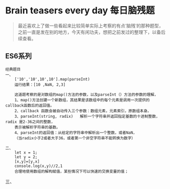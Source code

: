 
Brain teasers every day
每日脑残题
====
> 最近喜欢上了做一些看起来比较简单实际上考察的有点‘脑残’的那种题型，
> 之前一直是发在别的地方，今天有闲功夫，想把之前发过的整理下，以备后续查看。

ES6系列
-------
    经典题目   
    一、
        ['10','10',10',10'].map(parseInt)
        运行结果：[10 ,NaN, 2,3]

        这道题考察的是对数组的map()方法的参数，以及parseInt（）方法的参数的理解，
        1、map()方法创建一个新数组，其结果是该数组中的每个元素是调用一次提供的callback函数后的返回值。
        2、callback 函数会被自动传入三个参数：数组元素，元素索引，原数组本身。
        3、parseInt(string, radix)   解析一个字符串并返回指定基数的十进制整数， radix 是2-36之间的整数，
        表示被解析字符串的基数。
        4、parseInt的返回值：从给定的字符串中解析出一个整数，或者NaN，
        （当radix小于2或者大于36，或者第一个非空字符串不能转换为数字）

    二、
        let x = 1;
        let y = 2;
        [x,y]=[y,x]
        console.log(x,y)//2,1
        合理地使用数组的解构赋值，某些情况下可以快速的交换变量的值；
   三、
        
        

